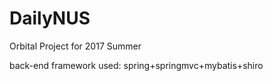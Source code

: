 # DailyNUS
Orbital Project for 2017 Summer

back-end framework used: spring+springmvc+mybatis+shiro
